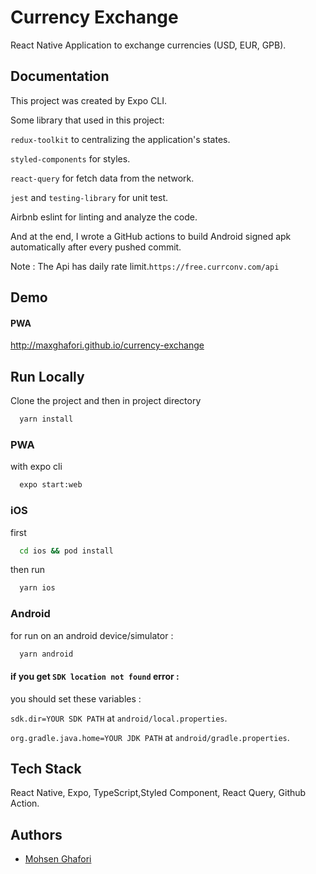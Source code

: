 
# Currency Exchange

React Native Application to exchange currencies (USD, EUR, GPB).


## Documentation

This project was created by Expo CLI.

Some library that used in this project:

`redux-toolkit` to centralizing the application's states.

`styled-components` for styles.

`react-query` for fetch data from the network.

`jest` and `testing-library` for unit test.

Airbnb eslint for linting and analyze the code.

And at the end, I wrote a GitHub actions to build Android signed apk automatically after every pushed commit.

Note : The Api has daily rate limit.`https://free.currconv.com/api`

## Demo

#### PWA
http://maxghafori.github.io/currency-exchange

## Run Locally

Clone the project and then in project directory


```bash
  yarn install
```

### PWA
with expo cli
```bash
  expo start:web
```


### iOS
first
```bash
  cd ios && pod install
```

then run
```bash
  yarn ios
```

### Android
for run on an android device/simulator :
```bash
  yarn android
```
#### if you get  `SDK location not found` error :
you should set these variables :

`sdk.dir=YOUR SDK PATH` at `android/local.properties`.

`org.gradle.java.home=YOUR JDK PATH` at `android/gradle.properties`.



## Tech Stack

React Native, Expo, TypeScript,Styled Component, React Query, Github Action.



## Authors

- [Mohsen Ghafori](https://www.github.com/maxghafori)

  
